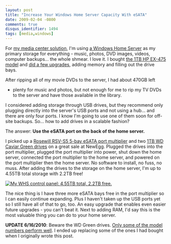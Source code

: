 ```yaml
---
layout: post
title: "Increase Your Windows Home Server Capacity With eSATA"
date: 2009-02-04 -0800
comments: true
disqus_identifier: 1494
tags: [media,windows]
---
```

For [my media center
solution](/archive/2008/09/30/overview-of-my-media-center-solution.aspx),
I'm using [a Windows Home
Server](/archive/2008/09/08/two-weeks-in-with-windows-home-server-what-ive-learned.aspx)
as my primary storage for everything - music, photos, DVD images,
videos, computer backups... the whole shmear. I love it. I bought [the
1TB HP EX-475
model](http://www.amazon.com/gp/product/B000UXZUZC?ie=UTF8&tag=mhsvortex&linkCode=as2&camp=1789&creative=9325&creativeASIN=B000UXZUZC)
and [did a few upgrades](/archive/2008/09/28/home-server-upgrades.aspx),
adding memory and filling out the drive bays.

After ripping all of my movie DVDs to the server, I had about 470GB left

- plenty for music and photos, but not enough for me to rip my TV DVDs
to the server and have those available in the library.

I considered adding storage through USB drives, but they recommend only
plugging directly into the server's USB ports and not using a hub... and
there are only four ports. I know I'm going to use one of them soon for
off-site backups. So... how to add drives in a scalable fashion?

The answer: **Use the eSATA port on the back of the home server.**

I picked up a [Rosewill RSV-S5 5-bay eSATA port
multiplier](http://www.newegg.com/Product/Product.aspx?Item=N82E16816132015)
and two [1TB WD Caviar Green
drives](http://www.newegg.com/Product/Product.aspx?Item=N82E16822136317)
on a great sale at NewEgg. Plugged the drives into the port multiplier,
plugged the port multiplier into power, shut down the home server,
connected the port multiplier to the home server, and powered on the
port multiplier then the home server. No software to install, no fuss,
no muss. After adding the drives to the storage on the home server, I'm
up to 4.55TB total storage with 2.2TB free!

[![My WHS control panel: 4.55TB total, 2.2TB
free.](http://lh3.ggpht.com/_P1NCAbHEm2Q/SYpK7GLIVEI/AAAAAAAAAys/pmqoC6zQ2gU/s400/Increased%20WHS%20Space%20to%204.55%20TB.png.jpg)](http://picasaweb.google.com/lh/photo/Cs-OjiGRwqQcGYEvTilSSw?feat=embedwebsite)

The nice thing is I have three more eSATA bays free in the port
multiplier so I can easily continue expanding. Plus I haven't taken up
the USB ports yet so I still have all of that to go, too. An easy
upgrade that enables even easier future upgrades - you can't beat it.
Next to adding RAM, I'd say this is the most valuable thing you can do
to your home server.

**UPDATE 6/16/2010**: Beware the WD Green drives. [Only some of the
model numbers perform
well](/archive/2010/06/16/beware-the-wd-green-drives.aspx). I ended up
replacing some of the ones I had bought when I originally wrote this
post.
